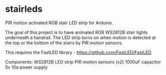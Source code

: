 # stairleds

PIR motion activated RGB stair LED strip for Arduino.

The goal of this project is to have animated RGB WS2812B stair lights underneath a handrail. The LED strip turns on when motion is detected at the top or the bottom of the stairs by PIR motion sensors.

This requires the FastLED library - https://github.com/FastLED/FastLED

Components:
WS2812B LED strip
PIR motion sensors (x2)
1000uF capacitor
5v 10a power supply
